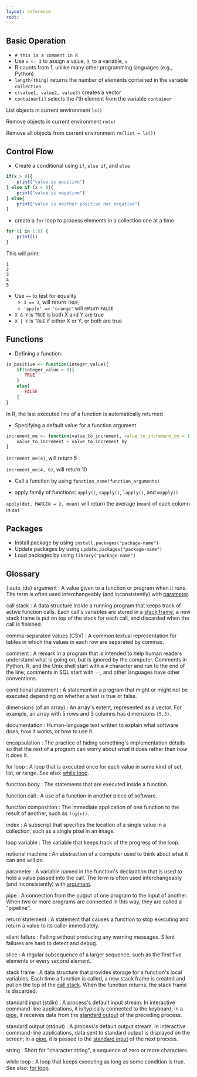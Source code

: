 ```yaml
---
layout: reference
root: .
---
```


## Basic Operation

- `# this is a comment in R`
- Use `x <- 3` to assign a value, `3`,  to a variable, `x`
- R counts from 1, unlike many other programming languages (e.g., Python)
- `length(thing)` returns the number of elements contained in the variable
  `collection`
- `c(value1, value2, value3)` creates a vector
- `container[i]` selects the i'th element from the variable `container`

List objects in current environment
`ls()`

Remove objects in current environment
`rm(x)`

Remove all objects from current environment
`rm(list = ls())`

## Control Flow

- Create a conditional using `if`, `else if`, and `else`

```r
if(x > 0){
	print("value is positive")
} else if (x < 0){
	print("value is negative")
} else{
	print("value is neither positive nor negative")
}
```

- create a `for` loop to process elements in a collection one at a time

```r
for (i in 1:5) {
	print(i)
}
```

This will print:

```output
1
2
3
4
5
```

- Use `==` to test for equality
  - `3 == 3`, will return `TRUE`,
  - `'apple' == 'orange'` will return `FALSE`
- `X & Y` is `TRUE` is both X and Y are true
- `X | Y` is `TRUE` if either X or Y, or both are true

## Functions

- Defining a function:

```r
is_positive <- function(integer_value){
	if(integer_value > 0){
	   TRUE
	}
	else{
	   FALSE
	{
}
```

In R, the last executed line of a function is automatically returned

- Specifying a default value for a function argument

```r
increment_me <- function(value_to_increment, value_to_increment_by = 1){
	value_to_increment + value_to_increment_by
}
```

`increment_me(4)`, will return 5

`increment_me(4, 6)`, will return 10

- Call a function by using `function_name(function_arguments)`

- apply family of functions: `apply()`, `sapply()`, `lapply()`, and `mapply()`

`apply(dat, MARGIN = 2, mean)` will return the average (`mean`) of each column in `dat`

## Packages

- Install package by using `install.packages("package-name")`
- Update packages by using `update.packages("package-name")`
- Load packages by using `library("package-name")`

## Glossary

{:auto\_ids}
argument
:   A value given to a function or program when it runs. The term is often used interchangeably
(and inconsistently) with [parameter](#parameter).

call stack
:   A data structure inside a running program that keeps track of active function calls. Each call's
variables are stored in a [stack frame](#stack-frame); a new stack frame is put on top of the stack
for each call, and discarded when the call is finished.

comma-separated values (CSV)
:   A common textual representation for tables in which the values in each row are separated by commas.

comment
:   A remark in a program that is intended to help human readers understand what is going on, but is
ignored by the computer. Comments in Python, R, and the Unix shell start with a `#` character and run
to the end of the line; comments in SQL start with `--`, and other languages have other conventions.

conditional statement
:   A statement in a program that might or might not be executed depending on whether a test is true
or false.

dimensions (of an array)
:   An array's extent, represented as a vector. For example, an array with 5 rows and 3 columns has
dimensions `(5,3)`.

documentation
:   Human-language text written to explain what software does, how it works, or how to use it.

encapsulation
:   The practice of hiding something's implementation details so that the rest of a program can
worry about *what* it does rather than *how* it does it.

for loop
:   A loop that is executed once for each value in some kind of set, list, or range. See also:
[while loop](#while-loop).

function body
:   The statements that are executed inside a function.

function call
:   A use of a function in another piece of software.

function composition
:   The immediate application of one function to the result of another, such as `f(g(x))`.

index
:   A subscript that specifies the location of a single value in a collection, such as a single
pixel in an image.

loop variable
:   The variable that keeps track of the progress of the loop.

notional machine
:   An abstraction of a computer used to think about what it can and will do.

parameter
:   A variable named in the function's declaration that is used to hold a value passed into the call.
The term is often used interchangeably (and inconsistently) with [argument](#argument).

pipe
:   A connection from the output of one program to the input of another. When two or more programs
are connected in this way, they are called a "pipeline".

return statement
:   A statement that causes a function to stop executing and return a value to its caller immediately.

silent failure
:   Failing without producing any warning messages. Silent failures are hard to detect and debug.

slice
:   A regular subsequence of a larger sequence, such as the first five elements or every second element.

stack frame
:   A data structure that provides storage for a function's local variables. Each time a function is
called, a new stack frame is created and put on the top of the [call stack](#call-stack). When the
function returns, the stack frame is discarded.

standard input (stdin)
:   A process's default input stream. In interactive command-line applications, it is typically
connected to the keyboard; in a [pipe](#pipe), it receives data from the
[standard output](#standard-output-stdout) of the preceding process.

standard output (stdout)
:   A process's default output stream. In interactive command-line applications, data sent to
standard output is displayed on the screen; in a [pipe](#pipe), it is passed to the
[standard input](#standard-input-stdin) of the next process.

string
:   Short for "character string", a sequence of zero or more characters.

while loop
:   A loop that keeps executing as long as some condition is true. See also: [for loop](#for-loop).


